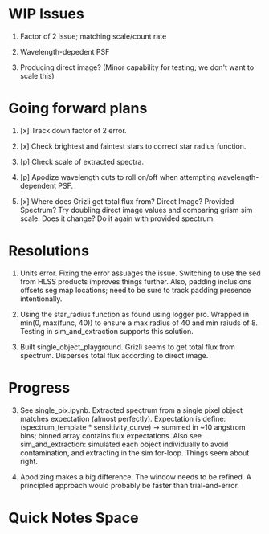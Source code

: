 # WIP Issues

1) Factor of 2 issue; matching scale/count rate 
2) Wavelength-depedent PSF 

0) Producing direct image? (Minor capability for testing; we don't want to scale this)

# Going forward plans

1) [x] Track down factor of 2 error.

2) [x] Check brightest and faintest stars to correct star radius function.

3) [p] Check scale of extracted spectra.

4) [p] Apodize wavelength cuts to roll on/off when attempting wavelength-dependent PSF.

5) [x] Where does Grizli get total flux from? Direct Image? Provided Spectrum? Try doubling direct image values and comparing grism sim scale. Does it change? Do it again with provided spectrum.

# Resolutions

1) Units error. Fixing the error assuages the issue. Switching to use the sed from HLSS products improves things further. Also, padding inclusions offsets seg map locations; need to be sure to track padding presence intentionally.

2) Using the star_radius function as found using logger pro. Wrapped in min(0, max(func, 40)) to ensure a max radius of 40 and min raiuds of 8. Testing in sim_and_extraction supports this solution.

5) Built single_object_playground. Grizli seems to get total flux from spectrum. Disperses total flux according to direct image.

# Progress


3) See single_pix.ipynb. Extracted spectrum from a single pixel object matches expectation (almost perfectly). Expectation is define: (spectrum_template * sensitivity_curve) -> summed in ~10 angstrom bins; binned array contains flux expectations. Also see sim_and_extraction: simulated each object individually to avoid contamination, and extracting in the sim for-loop. Things seem about right.

4) Apodizing makes a big difference. The window needs to be refined. A principled approach would probably be faster than trial-and-error.

# Quick Notes Space